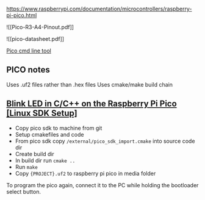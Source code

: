 https://www.raspberrypi.com/documentation/microcontrollers/raspberry-pi-pico.html

![[Pico-R3-A4-Pinout.pdf]]

![[pico-datasheet.pdf]]

[Pico cmd line tool](https://github.com/raspberrypi/picotool)

## PICO notes

Uses .uf2 files rather than .hex files
Uses cmake/make build chain

## [Blink LED in C/C++ on the Raspberry Pi Pico [Linux SDK Setup] ](https://youtu.be/JhajoAyP8e4?si=5wLyBeELpPLbR-td)
+ Copy pico sdk to machine from git
+ Setup cmakefiles and code
+ From pico sdk copy `/external/pico_sdk_import.cmake` into source code dir
+ Create build dir
+ In build dir run `cmake ..`
+ Run `make`
+ Copy `{PROJECT}.uf2` to raspberry pi pico in media folder

To program the pico again, connect it to the PC while holding the bootloader select button. 


